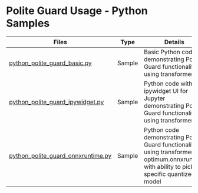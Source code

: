 # Polite Guard Usage - Python Samples

| Files | Type | Details
|---|---|---|
|[python_polite_guard_basic.py](python_polite_guard_basic.py)|Sample|Basic Python code demonstrating Polite Guard functionality using transformers|
|[python_polite_guard_ipywidget.py](python_polite_guard_ipywidget.py)|Sample|Python code with ipywidget UI for Jupyter demonstrating Polite Guard functionality using transformers|
|[python_polite_guard_onnxruntime.py](python_polite_guard_onnxruntime.py)|Sample|Python code demonstrating Polite Guard functionality using transformers, optimum.onnxruntime with ability to pick specific quantized model|
